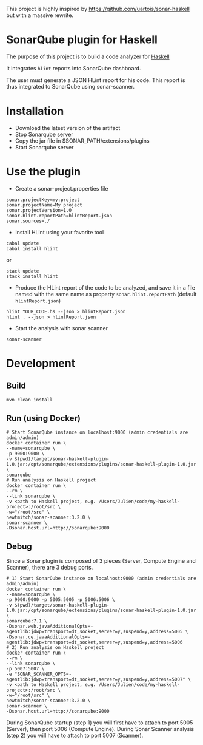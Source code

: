 This project is highly inspired by https://github.com/uartois/sonar-haskell but with a massive rewrite.

# SonarQube plugin for Haskell

The purpose of this project is to build a code analyzer for [Haskell](https://www.haskell.org)

It integrates `hlint` reports into SonarQube dashboard.

The user must generate a JSON HLint report for his code. This report is thus integrated to SonarQube using sonar-scanner.

# Installation

- Download the latest version of the artifact
- Stop Sonarqube server
- Copy the jar file in $SONAR_PATH/extensions/plugins
- Start Sonarqube server
    
# Use the plugin
- Create a sonar-project.properties file
```
sonar.projectKey=my:project
sonar.projectName=My project
sonar.projectVersion=1.0
sonar.hlint.reportPath=hlintReport.json
sonar.sources=./
```

- Install HLint using your favorite tool
```
cabal update
cabal install hlint
```
or
```
stack update
stack install hlint
```

- Produce the HLint report of the code to be analyzed, and save it in a file named with the same name as property `sonar.hlint.reportPath` (default `hlintReport.json`)   
```
hlint YOUR_CODE.hs --json > hlintReport.json
hlint . --json > hlintReport.json
```

- Start the analysis with sonar scanner 
```
sonar-scanner
```

# Development
## Build
```
mvn clean install
```

## Run (using Docker)
```
# Start SonarQube instance on localhost:9000 (admin credentials are admin/admin)
docker container run \
--name=sonarqube \
-p 9000:9000 \
-v $(pwd)/target/sonar-haskell-plugin-1.0.jar:/opt/sonarqube/extensions/plugins/sonar-haskell-plugin-1.0.jar \
sonarqube
# Run analysis on Haskell project
docker container run \
--rm \
--link sonarqube \
-v <path to Haskell project, e.g. /Users/Julien/code/my-haskell-project>:/root/src \
-w="/root/src" \
newtmitch/sonar-scanner:3.2.0 \
sonar-scanner \
-Dsonar.host.url=http://sonarqube:9000
```

## Debug
Since a Sonar plugin is composed of 3 pieces (Server, Compute Engine and Scanner), there are 3 debug ports.
```
# 1) Start SonarQube instance on localhost:9000 (admin credentials are admin/admin)
docker container run \
--name=sonarqube \
-p 9000:9000 -p 5005:5005 -p 5006:5006 \
-v $(pwd)/target/sonar-haskell-plugin-1.0.jar:/opt/sonarqube/extensions/plugins/sonar-haskell-plugin-1.0.jar \
sonarqube:7.1 \
-Dsonar.web.javaAdditionalOpts=-agentlib:jdwp=transport=dt_socket,server=y,suspend=y,address=5005 \
-Dsonar.ce.javaAdditionalOpts=-agentlib:jdwp=transport=dt_socket,server=y,suspend=y,address=5006
# 2) Run analysis on Haskell project
docker container run \
--rm \
--link sonarqube \
-p 5007:5007 \
-e "SONAR_SCANNER_OPTS=-agentlib:jdwp=transport=dt_socket,server=y,suspend=y,address=5007" \
-v <path to Haskell project, e.g. /Users/Julien/code/my-haskell-project>:/root/src \
-w="/root/src" \
newtmitch/sonar-scanner:3.2.0 \
sonar-scanner \
-Dsonar.host.url=http://sonarqube:9000
```
During SonarQube startup (step 1) you will first have to attach to port 5005 (Server), then port 5006 (Compute Engine).
During Sonar Scanner analysis (step 2) you will have to attach to port 5007 (Scanner).
